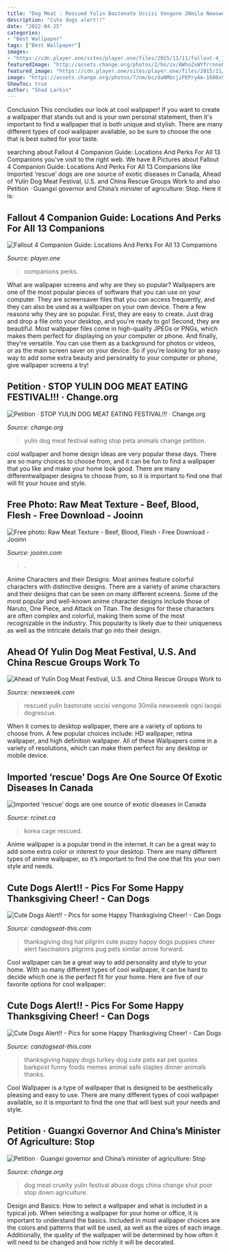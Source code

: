 ```yaml
---
title: "Dog Meat : Rescued Yulin Bastonate Uccisi Vengono 30mila Newsweek Ogni Laogai Dogrescue"
description: "Cute dogs alert!!"
date: "2022-04-25"
categories:
- "Best Wallpaper"
tags: ["Best Wallpaper"]
images:
- "https://cdn.player.one/sites/player.one/files/2015/11/11/fallout-4_13.jpg"
featuredImage: "http://assets.change.org/photos/2/ho/zx/AWhoZxWYfrrnnuO-1600x900-noPad.jpg?1438022856"
featured_image: "https://cdn.player.one/sites/player.one/files/2015/11/11/fallout-4_13.jpg"
image: "https://assets.change.org/photos/7/nm/bc/daNMbcjiPEPryAm-1600x900-noPad.jpg?1492637821"
ShowToc: true
author: "Shad Larkin"
---
```



Conclusion
This concludes our look at cool wallpaper! If you want to create a wallpaper that stands out and is your own personal statement, then it's important to find a wallpaper that is both unique and stylish. There are many different types of cool wallpaper available, so be sure to choose the one that is best suited for your taste.

	

		
searching about Fallout 4 Companion Guide: Locations And Perks For All 13 Companions you've visit to the right web. We have 8 Pictures about Fallout 4 Companion Guide: Locations And Perks For All 13 Companions like Imported ‘rescue’ dogs are one source of exotic diseases in Canada, Ahead of Yulin Dog Meat Festival, U.S. and China Rescue Groups Work to and also Petition · Guangxi governor and China’s minister of agriculture: Stop. Here it is:
		
    
## Fallout 4 Companion Guide: Locations And Perks For All 13 Companions

<img loading=lazy src="https://cdn.player.one/sites/player.one/files/2015/11/11/fallout-4_13.jpg" onerror="this.onerror=null;this.src='https://tse3.mm.bing.net/th?id=OIP.FEFxjiM2uAgUan-H__di3wHaEK&amp;pid=15.1';" alt="Fallout 4 Companion Guide: Locations And Perks For All 13 Companions">

_Source: player.one_

>companions perks. 

	

What are wallpaper screens and why are they so popular?
Wallpapers are one of the most popular pieces of software that you can use on your computer. They are screensaver files that you can access frequently, and they can also be used as a wallpaper on your own device. There a few reasons why they are so popular. First, they are easy to create. Just drag and drop a file onto your desktop, and you're ready to go! Second, they are beautiful. Most wallpaper files come in high-quality JPEGs or PNGs, which makes them perfect for displaying on your computer or phone. And finally, they're versatile. You can use them as a background for photos or videos, or as the main screen saver on your device. So if you're looking for an easy way to add some extra beauty and personality to your computer or phone, give wallpaper screens a try!

    
## Petition · STOP YULIN DOG MEAT EATING FESTIVAL!!! · Change.org

<img loading=lazy src="https://assets.change.org/photos/7/nm/bc/daNMbcjiPEPryAm-1600x900-noPad.jpg?1492637821" onerror="this.onerror=null;this.src='https://tse2.mm.bing.net/th?id=OIP.Ja1vPFhM0IBvUxDoaFhFYQHaEK&amp;pid=15.1';" alt="Petition · STOP YULIN DOG MEAT EATING FESTIVAL!!! · Change.org">

_Source: change.org_

>yulin dog meat festival eating stop peta animals change petition. 

	

cool wallpaper and home design ideas are very popular these days. There are so many choices to choose from, and it can be fun to find a wallpaper that you like and make your home look good. There are many differentwallpaper designs to choose from, so it is important to find one that will fit your house and style.

    
## Free Photo: Raw Meat Texture - Beef, Blood, Flesh - Free Download - Jooinn

<img loading=lazy src="https://jooinn.com/images/raw-meat-texture-8.png" onerror="this.onerror=null;this.src='https://tse4.mm.bing.net/th?id=OIP.Ya_xKvWAUbMB31sMb8UhBgHaEK&amp;pid=15.1';" alt="Free photo: Raw Meat Texture - Beef, Blood, Flesh - Free Download - Jooinn">

_Source: jooinn.com_

>. 

	

Anime Characters and their Designs: Most animes feature colorful characters with distinctive designs.
There are a variety of anime characters and their designs that can be seen on many different screens. Some of the most popular and well-known anime character designs include those of Naruto, One Piece, and Attack on Titan. The designs for these characters are often complex and colorful, making them some of the most recognizable in the industry. This popularity is likely due to their uniqueness as well as the intricate details that go into their design.

    
## Ahead Of Yulin Dog Meat Festival, U.S. And China Rescue Groups Work To

<img loading=lazy src="https://d.newsweek.com/en/full/975944/dogrescue.jpg" onerror="this.onerror=null;this.src='https://tse2.mm.bing.net/th?id=OIP.ZQwCI4Cb9P1dZBPqziX34wHaE7&amp;pid=15.1';" alt="Ahead of Yulin Dog Meat Festival, U.S. and China Rescue Groups Work to">

_Source: newsweek.com_

>rescued yulin bastonate uccisi vengono 30mila newsweek ogni laogai dogrescue. 

	

When it comes to desktop wallpaper, there are a variety of options to choose from. A few popular choices include: HD wallpaper, retina wallpaper, and high definition wallpaper. All of these Wallpapers come in a variety of resolutions, which can make them perfect for any desktop or mobile device. 

    
## Imported ‘rescue’ Dogs Are One Source Of Exotic Diseases In Canada

<img loading=lazy src="https://www.rcinet.ca/en/wp-content/uploads/sites/3/2020/10/dog-korea-meat-farm-jean-chung-hsi.jpg" onerror="this.onerror=null;this.src='https://tse1.mm.bing.net/th?id=OIP.brYVLUnk-gqNZLf-KQ8x0gHaE8&amp;pid=15.1';" alt="Imported ‘rescue’ dogs are one source of exotic diseases in Canada">

_Source: rcinet.ca_

>korea cage rescued. 

	

Anime wallpaper is a popular trend in the internet. It can be a great way to add some extra color or interest to your desktop. There are many different types of anime wallpaper, so it’s important to find the one that fits your own style and needs.

    
## Cute Dogs Alert!! - Pics For Some Happy Thanksgiving Cheer! - Can Dogs

<img loading=lazy src="http://www.candogseat-this.com/wp-content/uploads/2014/11/thanksgiving-dog-hat.jpeg" onerror="this.onerror=null;this.src='https://tse2.mm.bing.net/th?id=OIP.qV2DiUdxwh4797qAUwoJEQHaHf&amp;pid=15.1';" alt="Cute Dogs Alert!! - Pics for some Happy Thanksgiving Cheer! - Can Dogs">

_Source: candogseat-this.com_

>thanksgiving dog hat pilgrim cute puppy happy dogs puppies cheer alert fascinators pilgrims pug pets similar arrow forward. 

	

Cool wallpaper can be a great way to add personality and style to your home. With so many different types of cool wallpaper, it can be hard to decide which one is the perfect fit for your home. Here are five of our favorite options for cool wallpaper: 

    
## Cute Dogs Alert!! - Pics For Some Happy Thanksgiving Cheer! - Can Dogs

<img loading=lazy src="http://www.candogseat-this.com/wp-content/uploads/2014/11/Happy-Thanksgiving.jpg" onerror="this.onerror=null;this.src='https://tse3.mm.bing.net/th?id=OIP.2CuI5ce6GJnnTekUE6o_CgHaFi&amp;pid=15.1';" alt="Cute Dogs Alert!! - Pics for some Happy Thanksgiving Cheer! - Can Dogs">

_Source: candogseat-this.com_

>thanksgiving happy dogs turkey dog cute pets eat pet quotes barkpost funny foods memes animal safe staples dinner animals thanks. 

	

Cool Wallpaper is a type of wallpaper that is designed to be aesthetically pleasing and easy to use. There are many different types of cool wallpaper available, so it is important to find the one that will best suit your needs and style.

    
## Petition · Guangxi Governor And China’s Minister Of Agriculture: Stop

<img loading=lazy src="http://assets.change.org/photos/2/ho/zx/AWhoZxWYfrrnnuO-1600x900-noPad.jpg?1438022856" onerror="this.onerror=null;this.src='https://tse4.mm.bing.net/th?id=OIP.oezr-Z0mzJWN0lC1q7sfJwHaEK&amp;pid=15.1';" alt="Petition · Guangxi governor and China’s minister of agriculture: Stop">

_Source: change.org_

>dog meat cruelty yulin festival abuse dogs china change shut poor stop down agriculture. 

	

Design and Basics: How to select a wallpaper and what is included in a typical job.
When selecting a wallpaper for your home or office, it is important to understand the basics. Included in most wallpaper choices are the colors and patterns that will be used, as well as the sizes of each image. Additionally, the quality of the wallpaper will be determined by how often it will need to be changed and how richly it will be decorated.

